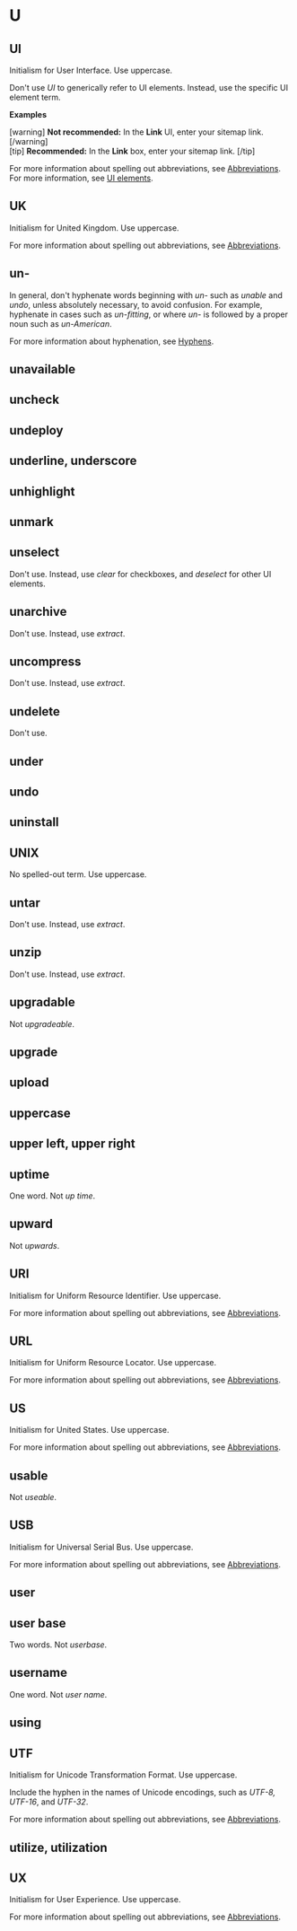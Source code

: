 # U

## UI

Initialism for User Interface. Use uppercase.

Don't use *UI* to generically refer to UI elements. Instead, use the specific UI element term.

**Examples**  

[warning] **Not recommended:** In the **Link** UI, enter your sitemap link. [/warning]  
[tip] **Recommended:** In the **Link** box, enter your sitemap link.  [/tip]  

For more information about spelling out abbreviations, see [Abbreviations]().
For more information, see [UI elements]().

## UK

Initialism for United Kingdom. Use uppercase.

For more information about spelling out abbreviations, see [Abbreviations]().

## un-

In general, don't hyphenate words beginning with *un-* such as *unable* and *undo*, unless absolutely necessary, to avoid confusion. For example, hyphenate in cases such as *un-fitting*, or where *un-* is followed by a proper noun such as *un-American*.

For more information about hyphenation, see [Hyphens]().

## unavailable
## uncheck
## undeploy
## underline, underscore
## unhighlight
## unmark
## unselect

Don't use. Instead, use *clear* for checkboxes, and *deselect* for other UI elements.

## unarchive

Don't use. Instead, use *extract*.

## uncompress

Don't use. Instead, use *extract*.

## undelete

Don't use.

## under
## undo
## uninstall
## UNIX

No spelled-out term. Use uppercase.

## untar

Don't use. Instead, use *extract*.

## unzip

Don't use. Instead, use *extract*.

## upgradable

Not *upgradeable*.

## upgrade

## upload
## uppercase
## upper left, upper right
## uptime

One word. Not *up time*.

## upward

Not *upwards*.

## URI

Initialism for Uniform Resource Identifier. Use uppercase.

For more information about spelling out abbreviations, see [Abbreviations]().

## URL

Initialism for Uniform Resource Locator. Use uppercase.

For more information about spelling out abbreviations, see [Abbreviations]().

## US

Initialism for United States. Use uppercase.

For more information about spelling out abbreviations, see [Abbreviations]().

## usable

Not *useable*.

## USB

Initialism for Universal Serial Bus. Use uppercase.

For more information about spelling out abbreviations, see [Abbreviations]().

## user



## user base

Two words. Not *userbase*.

## username

One word. Not *user name*.

## using
## UTF

Initialism for Unicode Transformation Format. Use uppercase.

Include the hyphen in the names of Unicode encodings, such as *UTF-8, UTF-16*, and *UTF-32*.

For more information about spelling out abbreviations, see [Abbreviations]().

## utilize, utilization
## UX

Initialism for User Experience. Use uppercase.

For more information about spelling out abbreviations, see [Abbreviations]().
